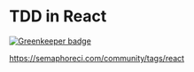 # TDD in React

[![Greenkeeper badge](https://badges.greenkeeper.io/naokie/tdd-in-react.svg)](https://greenkeeper.io/)

https://semaphoreci.com/community/tags/react
